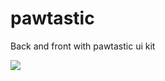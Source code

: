 # pawtastic

Back and front with pawtastic ui kit

![](https://www.uipixels.com/wp-content/uploads/2018/05/Pawtastic-UI-Kit-for-Adobe-XD.png)
